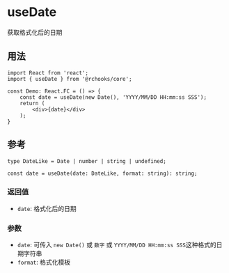 # useDate

获取格式化后的日期

## 用法

```tsx
import React from 'react';
import { useDate } from '@rchooks/core';

const Demo: React.FC = () => {
    const date = useDate(new Date(), 'YYYY/MM/DD HH:mm:ss SSS');
    return (
        <div>{date}</div>
    );
}
```

## 参考
```tsx
type DateLike = Date | number | string | undefined;

const date = useDate(date: DateLike, format: string): string;
```

### 返回值
- `date`: 格式化后的日期

### 参数
- `date`: 可传入 `new Date()` 或 `数字` 或 `YYYY/MM/DD HH:mm:ss SSS`这种格式的日期字符串
- `format`: 格式化模板
